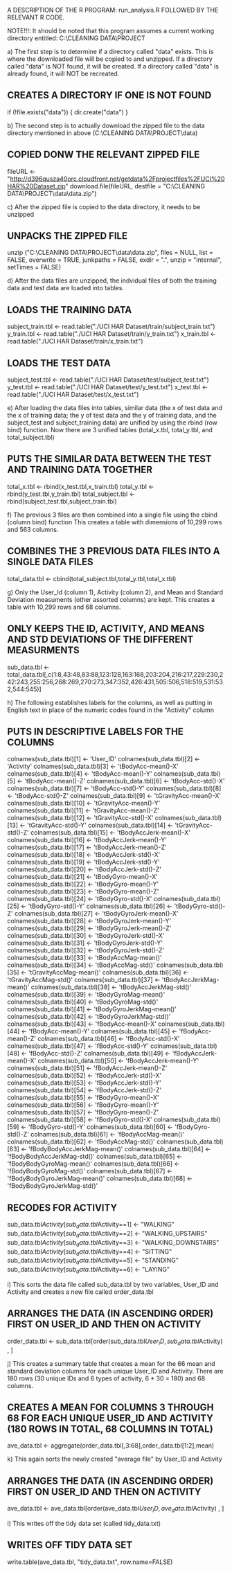 

A DESCRIPTION OF THE R PROGRAM: run_analysis.R FOLLOWED BY THE RELEVANT R CODE.

NOTE!!!:  It should be noted that this program assumes a current working directory entitled:
                 C:\\CLEANING DATA\\PROJECT

a) The first step is to determine if a directory called "data" exists.  This is where the downloaded file will be 
   copied to and unzipped.  If a directory called "data" is NOT found, it will be created.
   If a directory called "data" is already found, it will NOT be recreated.  

## CREATES A DIRECTORY IF ONE IS NOT FOUND
if (!file.exists("data")) {
   dir.create("data")
   }

b) The second step is to actually download the zipped file to the data directory mentioned in above 
   (C:\\CLEANING DATA\\PROJECT\\data)

## COPIED DONW THE RELEVANT ZIPPED FILE
fileURL <- "http://d396qusza40orc.cloudfront.net/getdata%2Fprojectfiles%2FUCI%20HAR%20Dataset.zip"
download.file(fileURL, destfile = "C:\\CLEANING DATA\\PROJECT\\data\\data.zip")

c) After the zipped file is copied to the data directory, it needs to be unzipped

## UNPACKS THE ZIPPED FILE
unzip ("C:\\CLEANING DATA\\PROJECT\\data\\data.zip", files = NULL, list = FALSE, overwrite = TRUE,
             junkpaths = FALSE, exdir = ".", unzip = "internal", setTimes = FALSE)
             
d) After the data files are unzipped, the indvidual files of both the training data and test data are loaded into tables.

## LOADS THE TRAINING DATA
subject_train.tbl <- read.table("./UCI HAR Dataset/train/subject_train.txt")
y_train.tbl <- read.table("./UCI HAR Dataset/train/y_train.txt")
x_train.tbl <- read.table("./UCI HAR Dataset/train/x_train.txt")

## LOADS THE TEST DATA
subject_test.tbl <- read.table("./UCI HAR Dataset/test/subject_test.txt")
y_test.tbl <- read.table("./UCI HAR Dataset/test/y_test.txt")
x_test.tbl <- read.table("./UCI HAR Dataset/test/x_test.txt")

e) After loading the data files into tables, similar data (the x of test data and the x of training data; 
   the y of test data and the y of training data, and the subject_test and subject_training data) are unified
   by using the rbind (row bind) function.  Now there are 3 unified tables (total_x.tbl, total_y.tbl, and total_subject.tbl)

## PUTS THE SIMILAR DATA BETWEEN THE TEST AND TRAINING DATA TOGETHER
total_x.tbl <- rbind(x_test.tbl,x_train.tbl)
total_y.tbl <- rbind(y_test.tbl,y_train.tbl)
total_subject.tbl <- rbind(subject_test.tbl,subject_train.tbl)

f) The previous 3 files are then combined into a single file using the cbind (column bind) function 
   This creates a table with dimensions of 10,299 rows and 563 columns.

## COMBINES THE 3 PREVIOUS DATA FILES INTO A SINGLE DATA FILES
total_data.tbl <- cbind(total_subject.tbl,total_y.tbl,total_x.tbl)

g) Only the User_Id (column 1), Activity (column 2), and Mean and Standard Deviation measuments (other assorted columns) are kept.
   This creates a table with 10,299 rows and 68 columns.

## ONLY KEEPS THE ID, ACTIVITY, AND MEANS AND STD DEVIATIONS OF THE DIFFERENT MEASURMENTS
sub_data.tbl <- total_data.tbl[,c(1:8,43:48,83:88,123:128,163:168,203:204,216:217,229:230,242:243,255:256,268:269,270:273,347:352,426:431,505:506,518:519,531:532,544:545)]

h) The following establishes labels for the columns, as well as putting in English text in place of the numeric codes 
   found in the "Activity" column

## PUTS IN DESCRIPTIVE LABELS FOR THE COLUMNS
colnames(sub_data.tbl)[1] <- 'User_ID'
colnames(sub_data.tbl)[2] <- 'Activity'
colnames(sub_data.tbl)[3] <- 'tBodyAcc-mean()-X'
colnames(sub_data.tbl)[4] <- 'tBodyAcc-mean()-Y'
colnames(sub_data.tbl)[5] <- 'tBodyAcc-mean()-Z'
colnames(sub_data.tbl)[6] <- 'tBodyAcc-std()-X'
colnames(sub_data.tbl)[7] <- 'tBodyAcc-std()-Y'
colnames(sub_data.tbl)[8] <- 'tBodyAcc-std()-Z'
colnames(sub_data.tbl)[9] <- 'tGravityAcc-mean()-X'
colnames(sub_data.tbl)[10] <- 'tGravityAcc-mean()-Y'
colnames(sub_data.tbl)[11] <- 'tGravityAcc-mean()-Z'
colnames(sub_data.tbl)[12] <- 'tGravityAcc-std()-X'
colnames(sub_data.tbl)[13] <- 'tGravityAcc-std()-Y'
colnames(sub_data.tbl)[14] <- 'tGravityAcc-std()-Z'
colnames(sub_data.tbl)[15] <- 'tBodyAccJerk-mean()-X'
colnames(sub_data.tbl)[16] <- 'tBodyAccJerk-mean()-Y'
colnames(sub_data.tbl)[17] <- 'tBodyAccJerk-mean()-Z'
colnames(sub_data.tbl)[18] <- 'tBodyAccJerk-std()-X'
colnames(sub_data.tbl)[19] <- 'tBodyAccJerk-std()-Y'
colnames(sub_data.tbl)[20] <- 'tBodyAccJerk-std()-Z'
colnames(sub_data.tbl)[21] <- 'tBodyGyro-mean()-X'
colnames(sub_data.tbl)[22] <- 'tBodyGyro-mean()-Y'
colnames(sub_data.tbl)[23] <- 'tBodyGyro-mean()-Z'
colnames(sub_data.tbl)[24] <- 'tBodyGyro-std()-X'
colnames(sub_data.tbl)[25] <- 'tBodyGyro-std()-Y'
colnames(sub_data.tbl)[26] <- 'tBodyGyro-std()-Z'
colnames(sub_data.tbl)[27] <- 'tBodyGyroJerk-mean()-X'
colnames(sub_data.tbl)[28] <- 'tBodyGyroJerk-mean()-Y'
colnames(sub_data.tbl)[29] <- 'tBodyGyroJerk-mean()-Z'
colnames(sub_data.tbl)[30] <- 'tBodyGyroJerk-std()-X'
colnames(sub_data.tbl)[31] <- 'tBodyGyroJerk-std()-Y'
colnames(sub_data.tbl)[32] <- 'tBodyGyroJerk-std()-Z'
colnames(sub_data.tbl)[33] <- 'tBodyAccMag-mean()'
colnames(sub_data.tbl)[34] <- 'tBodyAccMag-std()'
colnames(sub_data.tbl)[35] <- 'tGravityAccMag-mean()'
colnames(sub_data.tbl)[36] <- 'tGravityAccMag-std()'
colnames(sub_data.tbl)[37] <- 'tBodyAccJerkMag-mean()'
colnames(sub_data.tbl)[38] <- 'tBodyAccJerkMag-std()'
colnames(sub_data.tbl)[39] <- 'tBodyGyroMag-mean()'
colnames(sub_data.tbl)[40] <- 'tBodyGyroMag-std()'
colnames(sub_data.tbl)[41] <- 'tBodyGyroJerkMag-mean()'
colnames(sub_data.tbl)[42] <- 'tBodyGyroJerkMag-std()'
colnames(sub_data.tbl)[43] <- 'fBodyAcc-mean()-X'
colnames(sub_data.tbl)[44] <- 'fBodyAcc-mean()-Y'
colnames(sub_data.tbl)[45] <- 'fBodyAcc-mean()-Z'
colnames(sub_data.tbl)[46] <- 'fBodyAcc-std()-X'
colnames(sub_data.tbl)[47] <- 'fBodyAcc-std()-Y'
colnames(sub_data.tbl)[48] <- 'fBodyAcc-std()-Z'
colnames(sub_data.tbl)[49] <- 'fBodyAccJerk-mean()-X'
colnames(sub_data.tbl)[50] <- 'fBodyAccJerk-mean()-Y'
colnames(sub_data.tbl)[51] <- 'fBodyAccJerk-mean()-Z'
colnames(sub_data.tbl)[52] <- 'fBodyAccJerk-std()-X'
colnames(sub_data.tbl)[53] <- 'fBodyAccJerk-std()-Y'
colnames(sub_data.tbl)[54] <- 'fBodyAccJerk-std()-Z'
colnames(sub_data.tbl)[55] <- 'fBodyGyro-mean()-X'
colnames(sub_data.tbl)[56] <- 'fBodyGyro-mean()-Y'
colnames(sub_data.tbl)[57] <- 'fBodyGyro-mean()-Z'
colnames(sub_data.tbl)[58] <- 'fBodyGyro-std()-X'
colnames(sub_data.tbl)[59] <- 'fBodyGyro-std()-Y'
colnames(sub_data.tbl)[60] <- 'fBodyGyro-std()-Z'
colnames(sub_data.tbl)[61] <- 'fBodyAccMag-mean()'
colnames(sub_data.tbl)[62] <- 'fBodyAccMag-std()'
colnames(sub_data.tbl)[63] <- 'fBodyBodyAccJerkMag-mean()'
colnames(sub_data.tbl)[64] <- 'fBodyBodyAccJerkMag-std()'
colnames(sub_data.tbl)[65] <- 'fBodyBodyGyroMag-mean()'
colnames(sub_data.tbl)[66] <- 'fBodyBodyGyroMag-std()'
colnames(sub_data.tbl)[67] <- 'fBodyBodyGyroJerkMag-mean()'
colnames(sub_data.tbl)[68] <- 'fBodyBodyGyroJerkMag-std()'


## RECODES FOR ACTIVITY
sub_data.tbl$Activity[sub_data.tbl$Activity==1] <- "WALKING"
sub_data.tbl$Activity[sub_data.tbl$Activity==2] <- "WALKING_UPSTAIRS"
sub_data.tbl$Activity[sub_data.tbl$Activity==3] <- "WALKING_DOWNSTAIRS"
sub_data.tbl$Activity[sub_data.tbl$Activity==4] <- "SITTING"
sub_data.tbl$Activity[sub_data.tbl$Activity==5] <- "STANDING"
sub_data.tbl$Activity[sub_data.tbl$Activity==6] <- "LAYING"

i) This sorts the data file called sub_data.tbl by two variables, User_ID and Activity and creates a new file called
   order_data.tbl

## ARRANGES THE DATA (IN ASCENDING ORDER) FIRST ON USER_ID AND THEN ON ACTIVITY
 order_data.tbl <- sub_data.tbl[order(sub_data.tbl$User_ID, sub_data.tbl$Activity) , ]

j) This creates a summary table that creates a mean for the 66 mean and standard deviation columns for each unique
   User_ID and Activity.  There are 180 rows (30 unique IDs and 6 types of activity, 6 * 30 = 180) and 68 columns.

## CREATES A MEAN FOR COLUMNS 3 THROUGH 68 FOR EACH UNIQUE USER_ID AND ACTIVITY (180 ROWS IN TOTAL, 68 COLUMNS IN TOTAL)
ave_data.tbl <- aggregate(order_data.tbl[,3:68],order_data.tbl[1:2],mean)

k) This again sorts the newly created "average file" by User_ID and Activity

## ARRANGES THE DATA (IN ASCENDING ORDER) FIRST ON USER_ID AND THEN ON ACTIVITY
 ave_data.tbl <- ave_data.tbl[order(ave_data.tbl$User_ID, ave_data.tbl$Activity) , ]

l) This writes off the tidy data set (called tidy_data.txt)

## WRITES OFF TIDY DATA SET
write.table(ave_data.tbl, "tidy_data.txt", row.name=FALSE)